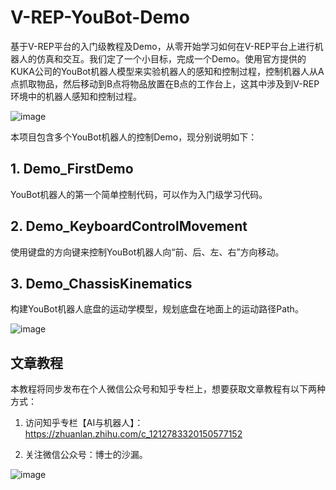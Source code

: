 # V-REP-YouBot-Demo
基于V-REP平台的入门级教程及Demo，从零开始学习如何在V-REP平台上进行机器人的仿真和交互。我们定了一个小目标，完成一个Demo。使用官方提供的KUKA公司的YouBot机器人模型来实验机器人的感知和控制过程，控制机器人从A点抓取物品，然后移动到B点将物品放置在B点的工作台上，这其中涉及到V-REP环境中的机器人感知和控制过程。

![image](https://github.com/chauby/V-REP-YouBot-Demo/blob/master/Kuka-YouBot.png)



本项目包含多个YouBot机器人的控制Demo，现分别说明如下：

## 1. Demo_FirstDemo

YouBot机器人的第一个简单控制代码，可以作为入门级学习代码。



## 2. Demo_KeyboardControlMovement

使用键盘的方向键来控制YouBot机器人向“前、后、左、右”方向移动。



## 3. Demo_ChassisKinematics

构建YouBot机器人底盘的运动学模型，规划底盘在地面上的运动路径Path。

![image](https://github.com/chauby/V-REP-YouBot-Demo/blob/master/3_Demo_ChassisKinematics/YouBotPathDemo.png)



## 文章教程

本教程将同步发布在个人微信公众号和知乎专栏上，想要获取文章教程有以下两种方式：
1. 访问知乎专栏【AI与机器人】：https://zhuanlan.zhihu.com/c_1212783320150577152

2. 关注微信公众号：博士的沙漏。

![image](https://github.com/chauby/V-REP-YouBot-Demo/blob/master/qrcode.jpg)
